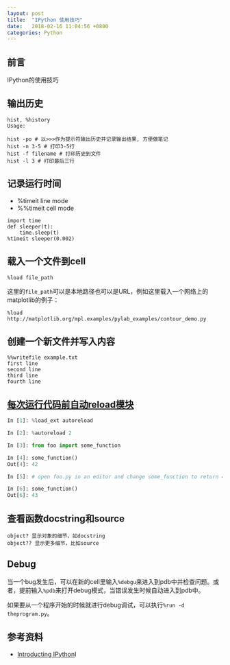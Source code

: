 ```yaml
---
layout: post
title:  "IPython 使用技巧"
date:   2018-02-16 11:04:56 +0800
categories: Python
---
```


## 前言
IPython的使用技巧

## 输出历史
```
hist, %history
Usage:

hist -po # 以>>>作为提示符输出历史并记录输出结果, 方便做笔记
hist -n 3-5 # 打印3-5行
hist -f filename # 打印历史到文件
hist -l 3 # 打印最后三行
```
## 记录运行时间
- %timeit line mode
- %%timeit cell mode

```
import time
def sleeper(t):
    time.sleep(t)
%timeit sleeper(0.002)
```

## 载入一个文件到cell
```
%load file_path
```
这里的`file_path`可以是本地路径也可以是URL，例如这里载入一个网络上的matplotlib的例子：
```
%load http://matplotlib.org/mpl.examples/pylab_examples/contour_demo.py
```


## 创建一个新文件并写入内容
```
%%writefile example.txt
first line
second line
third line
fourth line
```

## [每次运行代码前自动reload模块](https://ipython.org/ipython-doc/3/config/extensions/autoreload.html)
```python
In [1]: %load_ext autoreload

In [2]: %autoreload 2

In [3]: from foo import some_function

In [4]: some_function()
Out[4]: 42

In [5]: # open foo.py in an editor and change some_function to return 43

In [6]: some_function()
Out[6]: 43
```

## 查看函数docstring和source
```
object? 显示对象的细节，如docstring
object?? 显示更多细节，比如source
```

## Debug
当一个bug发生后，可以在新的cell里输入`%debgu`来进入到pdb中并检查问题。或者，提前输入`%pdb`来打开debug模式，当错误发生时候自动进入到pdb中。

如果要从一个程序开始的时候就进行debug调试，可以执行`%run -d theprogram.py`。

## 参考资料
* [Introducting IPython](http://ipython.readthedocs.io/en/stable/interactive/tutorial.html)I
